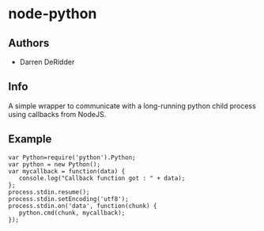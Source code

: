 node-python
===

Authors
---
- Darren DeRidder

Info
---
A simple wrapper to communicate with a long-running python child process using callbacks from NodeJS.

Example
---

    var Python=require('python').Python;
    var python = new Python();
    var mycallback = function(data) {
       console.log("Callback function got : " + data);
    };
    process.stdin.resume();
    process.stdin.setEncoding('utf8');
    process.stdin.on('data', function(chunk) {
       python.cmd(chunk, mycallback);
    });

